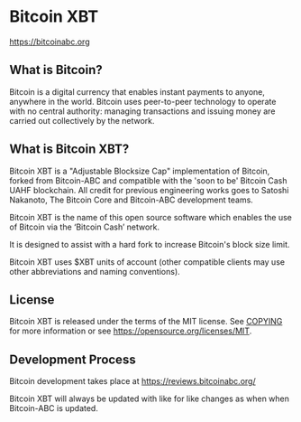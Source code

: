 Bitcoin XBT
===========

https://bitcoinabc.org

What is Bitcoin?
----------------

Bitcoin is a digital currency that enables instant payments to
anyone, anywhere in the world. Bitcoin uses peer-to-peer technology to operate
with no central authority: managing transactions and issuing money are carried
out collectively by the network.

What is Bitcoin XBT?
--------------------

Bitcoin XBT is a "Adjustable Blocksize Cap" implementation of Bitcoin, forked from Bitcoin-ABC and compatible with the 'soon to be' Bitcoin Cash UAHF blockchain. All credit for previous engineering works goes to Satoshi Nakanoto, The Bitcoin Core and Bitcoin-ABC development teams.

Bitcoin XBT is the name of this open source software which enables the use of Bitcoin via the ‘Bitcoin Cash’ network.

It is designed to assist with a hard fork to increase Bitcoin's block size limit.

Bitcoin XBT uses $XBT units of account (other compatible clients may use other abbreviations and naming conventions).

License
-------

Bitcoin XBT is released under the terms of the MIT license. See [COPYING](COPYING) for more
information or see https://opensource.org/licenses/MIT.

Development Process
-------------------

Bitcoin development takes place at https://reviews.bitcoinabc.org/

Bitcoin XBT will always be updated with like for like changes as when when Bitcoin-ABC is updated.
